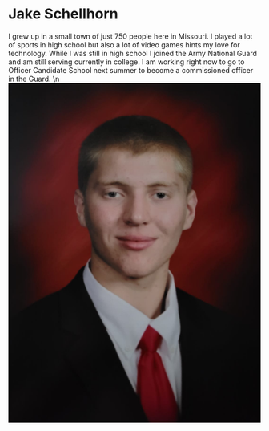 # Jake Schellhorn
I grew up in a small town of just 750 people here in Missouri. I played a lot of sports in high school but also a lot of video games hints my love for technology. While I was still in high school I joined the Army National Guard and am still serving currently in college. I am working right now to go to Officer Candidate School next summer to become a commissioned officer in the Guard. \n
![Pic of Myself](Headshot.jpg)